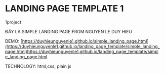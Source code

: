 # LANDING PAGE TEMPLATE 1
1project

ĐÂY LÀ SIMPLE LANDING PAGE FROM NGUYEN LE DUY HIEU

DEMO: [https://duyhieunguyenle1.github.io/simple_landing_page.html](https://duyhieunguyenle1.github.io/landing_page_template/simple_landing_page.html)https://duyhieunguyenle1.github.io/landing_page_template/simple_landing_page.html

TECHNOLOGY: html,css, plain js
